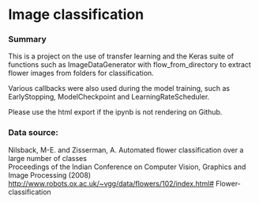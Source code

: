 # Image classification


### Summary

This is a project on the use of transfer learning and the Keras suite of functions such as ImageDataGenerator with flow_from_directory to extract flower images from folders for classification.

Various callbacks were also used during the model training, such as EarlyStopping, ModelCheckpoint and LearningRateScheduler.

Please use the html export if the ipynb is not rendering on Github.



### Data source:
Nilsback, M-E. and Zisserman, A.
Automated flower classification over a large number of classes  
Proceedings of the Indian Conference on Computer Vision, Graphics and Image Processing (2008)
http://www.robots.ox.ac.uk/~vgg/data/flowers/102/index.html# Flower-classification
